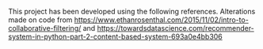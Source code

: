 This project has been developed using the following references.
Alterations made on code from 
https://www.ethanrosenthal.com/2015/11/02/intro-to-collaborative-filtering/ and 
https://towardsdatascience.com/recommender-system-in-python-part-2-content-based-system-693a0e4bb306
